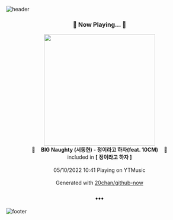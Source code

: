 ![header](https://capsule-render.vercel.app/api?type=wave&height=170&section=header&text=Hi.%20I'm%20SHIFT&fontColor=090707&fontAlignX=45&fontAlignY=65&fontSize=100)

<h3 align="center">🎵 Now Playing... 🎵</h3>
<p align="center">
  <a href="https://music.youtube.com/watch?v=OlXr5YD-MWA">
    <img width="300" src="https://lh3.googleusercontent.com/plFuJqbav1yVEIBP0i0lSwLm10agsJn_CRX3r4CtCYIL56_3VVxz-j9wyRMAkqOFHlILzK16Tixj0qc">
  </a>
  <br>
  🎵&nbsp&nbsp&nbsp <b>BIG Naughty (서동현) - 정이라고 하자(feat. 10CM)</b> &nbsp&nbsp&nbsp🎵
  <br>
  included in <b>[ 정이라고 하자 ]</b>
  
  <br />
  <br />
  05/10/2022 10:41 Playing on YTMusic
  <br />
  <br />
  Generated with <a href="https://github.com/20chan/github-now">20chan/github-now</a>
</p>

<h3 align="center">•••</h3>

![footer](https://capsule-render.vercel.app/api?type=wave&height=150&section=footer)
